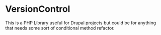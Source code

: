 # VersionControl

This is a PHP Library useful for Drupal projects but could be for anything that needs some sort of conditional method refactor.